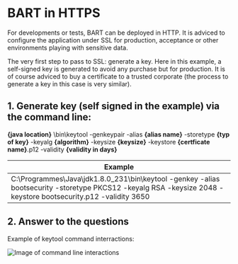 # BART in HTTPS

For developments or tests, BART can be deployed in HTTP. 
It is adviced to configure the application under SSL for production, acceptance or other environments playing with sensitive data.

The very first step to pass to SSL: generate a key.
Here in this example, a self-signed key is generated to avoid any purchase but for production.
It is of course adviced to buy a certificate to a trusted corporate (the process to generate a key in this case is very similar). 

## 1. Generate key (self signed in the example) via the command line:
**{java location}** \bin\keytool -genkeypair -alias **{alias name}** -storetype **{typ of key}** -keyalg **{algorithm}** -keysize **{keysize}** -keystore **{certficate name}**.p12 -validity **{validity in days}**


 Example | 
------------ | 
C:\Programmes\Java\jdk1.8.0_231\bin\keytool -genkey -alias bootsecurity -storetype PKCS12 -keyalg RSA -keysize 2048 -keystore bootsecurity.p12 -validity 3650 | 

## 2. Answer to the questions

Example of keytool command interractions:

![Image of command line interactions](https://github.com/verstdi/bart-docs/edit/master/pics/im00001_generate_key.JPG)
